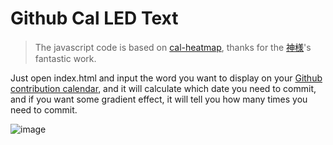 # Github Cal LED Text
> The javascript code is based on [cal-heatmap](http://kamisama.github.com/cal-heatmap/), thanks for the [神様](http://kamisama.github.com/)'s fantastic work.

Just open index.html and input the word you want to display on your [Github contribution calendar](https://github.com/blog/1360-introducing-contributions), and it will calculate which date you need to commit, and if you want some gradient effect, it will tell you how many times you need to commit.

![image](http://sause.monoer.me/files/git-cal.png)

